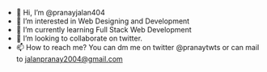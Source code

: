 - 👋 Hi, I’m @pranayjalan404
- 👀 I’m interested in Web Designing and Development
- 🌱 I’m currently learning Full Stack Web Development
- 💞️ I’m looking to collaborate on twitter.
- 📫 How to reach me? You can dm me on twitter @pranaytwts or can mail to jalanpranay2004@gmail.com

<!---
pranayjalan404/pranayjalan404 is a ✨ special ✨ repository because its `README.md` (this file) appears on your GitHub profile.
You can click the Preview link to take a look at your changes.
--->
